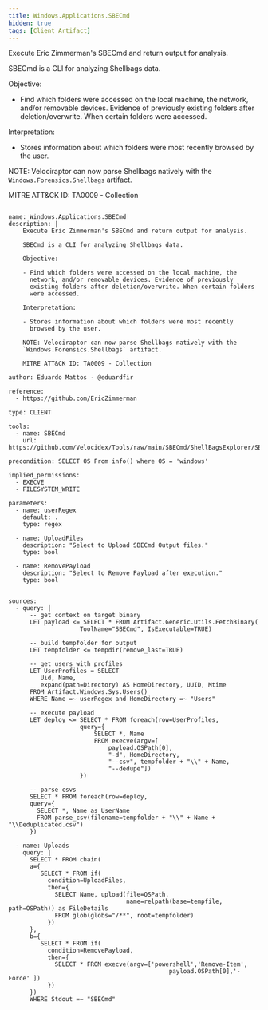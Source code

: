 ```yaml
---
title: Windows.Applications.SBECmd
hidden: true
tags: [Client Artifact]
---
```


Execute Eric Zimmerman's SBECmd and return output for analysis.

SBECmd is a CLI for analyzing Shellbags data.

Objective:

- Find which folders were accessed on the local machine, the
  network, and/or removable devices. Evidence of previously
  existing folders after deletion/overwrite. When certain folders
  were accessed.

Interpretation:

- Stores information about which folders were most recently
  browsed by the user.

NOTE: Velociraptor can now parse Shellbags natively with the
`Windows.Forensics.Shellbags` artifact.

MITRE ATT&CK ID: TA0009 - Collection


<pre><code class="language-yaml">
name: Windows.Applications.SBECmd
description: |
    Execute Eric Zimmerman's SBECmd and return output for analysis.

    SBECmd is a CLI for analyzing Shellbags data.

    Objective:

    - Find which folders were accessed on the local machine, the
      network, and/or removable devices. Evidence of previously
      existing folders after deletion/overwrite. When certain folders
      were accessed.

    Interpretation:

    - Stores information about which folders were most recently
      browsed by the user.

    NOTE: Velociraptor can now parse Shellbags natively with the
    `Windows.Forensics.Shellbags` artifact.

    MITRE ATT&amp;CK ID: TA0009 - Collection

author: Eduardo Mattos - @eduardfir

reference:
  - https://github.com/EricZimmerman

type: CLIENT

tools:
  - name: SBECmd
    url: https://github.com/Velocidex/Tools/raw/main/SBECmd/ShellBagsExplorer/SBECmd.exe

precondition: SELECT OS From info() where OS = 'windows'

implied_permissions:
  - EXECVE
  - FILESYSTEM_WRITE

parameters:
  - name: userRegex
    default: .
    type: regex

  - name: UploadFiles
    description: "Select to Upload SBECmd Output files."
    type: bool

  - name: RemovePayload
    description: "Select to Remove Payload after execution."
    type: bool


sources:
  - query: |
      -- get context on target binary
      LET payload &lt;= SELECT * FROM Artifact.Generic.Utils.FetchBinary(
                    ToolName="SBECmd", IsExecutable=TRUE)

      -- build tempfolder for output
      LET tempfolder &lt;= tempdir(remove_last=TRUE)

      -- get users with profiles
      LET UserProfiles = SELECT
         Uid, Name,
         expand(path=Directory) AS HomeDirectory, UUID, Mtime
      FROM Artifact.Windows.Sys.Users()
      WHERE Name =~ userRegex and HomeDirectory =~ "Users"

      -- execute payload
      LET deploy &lt;= SELECT * FROM foreach(row=UserProfiles,
                    query={
                        SELECT *, Name
                        FROM execve(argv=[
                            payload.OSPath[0],
                            "-d", HomeDirectory,
                            "--csv", tempfolder + "\\" + Name,
                            "--dedupe"])
                    })

      -- parse csvs
      SELECT * FROM foreach(row=deploy,
      query={
        SELECT *, Name as UserName
        FROM parse_csv(filename=tempfolder + "\\" + Name + "\\Deduplicated.csv")
      })

  - name: Uploads
    query: |
      SELECT * FROM chain(
      a={
         SELECT * FROM if(
           condition=UploadFiles,
           then={
             SELECT Name, upload(file=OSPath,
                                 name=relpath(base=tempfile, path=OSPath)) as FileDetails
             FROM glob(globs="/**", root=tempfolder)
           })
      },
      b={
         SELECT * FROM if(
           condition=RemovePayload,
           then={
             SELECT * FROM execve(argv=['powershell','Remove-Item',
                                             payload.OSPath[0],'-Force' ])
           })
      })
      WHERE Stdout =~ "SBECmd"

</code></pre>

